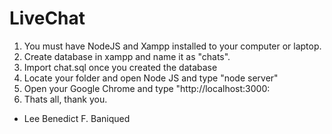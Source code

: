 # LiveChat

1. You must have NodeJS and Xampp installed to your computer or laptop.
2. Create database in xampp and name it as "chats".
3. Import chat.sql once you created the database
4. Locate your folder and open Node JS and type "node server"
5. Open your Google Chrome and type "http://localhost:3000:
6. Thats all, thank you.

* Lee Benedict F. Baniqued
